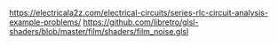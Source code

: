 https://electricala2z.com/electrical-circuits/series-rlc-circuit-analysis-example-problems/
https://github.com/libretro/glsl-shaders/blob/master/film/shaders/film_noise.glsl